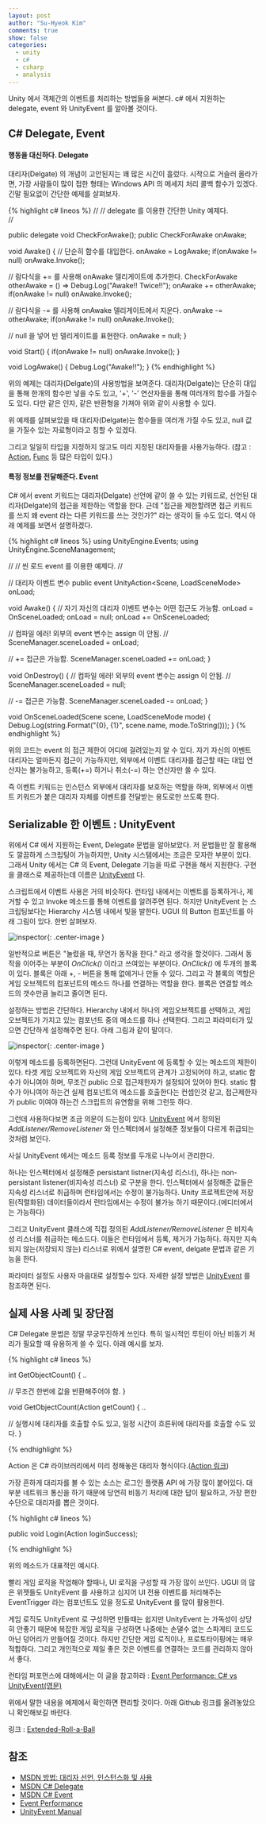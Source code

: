 ```yaml
---
layout: post
author: "Su-Hyeok Kim"
comments: true
show: false
categories:
  - unity
  - c#
  - csharp
  - analysis
---
```


Unity 에서 객체간의 이벤트를 처리하는 방법들을 써본다. c# 에서 지원하는 delegate, event 와 UnityEvent 를 알아볼 것이다.

## C# Delegate, Event

#### 행동을 대신하다. Delegate

대리자(Delgate) 의 개념이 고안된지는 꽤 많은 시간이 흘렀다. 시작으로 거슬러 올라가면, 가장 사람들이 많이 접한 형태는 Windows API 의 메세지 처리 콜백 함수가 있겠다. 긴말 필요없이 간단한 예제를 살펴보자.

{% highlight c# lineos %}
//
// delegate 를 이용한 간단한 Unity 예제다.  
//

public delegate void CheckForAwake();
public CheckForAwake onAwake;

void Awake()
{
  // 단순히 함수를 대입한다.
  onAwake = LogAwake;
  if(onAwake != null) onAwake.Invoke();

  // 람다식을 += 를 사용해 onAwake 델리게이트에 추가한다.
  CheckForAwake otherAwake = () => Debug.Log("Awake!! Twice!!");
  onAwake += otherAwake;
  if(onAwake != null) onAwake.Invoke();

  // 람다식을 -= 를 사용해 onAwake 델리게이트에서 지운다.
  onAwake -= otherAwake;
  if(onAwake != null) onAwake.Invoke();

  // null 을 넣어 빈 델리게이트를 표현한다.
  onAwake = null;
}

void Start()
{
  if(onAwake != null) onAwake.Invoke();
}

void LogAwake()
{
  Debug.Log("Awake!!");
}
{% endhighlight %}

위의 예제는 대리자(Delgate)의 사용방법을 보여준다. 대리자(Delgate)는 단순히 대입을 통해 한개의 함수만 넣을 수도 있고, '+', '-' 연산자들을 통해 여러개의 함수를 가질수도 있다. 다만 같은 인자, 같은 반환형을 가져야 위와 같이 사용할 수 있다.

위 예제를 살펴보았을 때 대리자(Delgate)는 함수들을 여러개 가질 수도 있고, null 값을 가질수 있는 자료형이라고 칭할 수 있겠다.

그리고 일일히 타입을 지정하지 않고도 미리 지정된 대리자들을 사용가능하다. (참고 : [Action](https://msdn.microsoft.com/ko-kr/library/018hxwa8.aspx), [Func](https://msdn.microsoft.com/ko-kr/library/bb549151.aspx) 등 많은 타입이 있다.)

#### 특정 정보를 전달해준다. Event

C# 에서 event 키워드는 대리자(Delgate) 선언에 같이 쓸 수 있는 키워드로, 선언된 대리자(Delgate)의 접근을 제한하는 역할을 한다. 근데 "접근을 제한할려면 접근 키워드를 쓰지 왜 event 라는 다른 키워드를 쓰는 것인가?" 라는 생각이 들 수도 있다. 역시 아래 예제를 보면서 설명하겠다.

{% highlight c# lineos %}
using UnityEngine.Events;
using UnityEngine.SceneManagement;

//
// 씬 로드 event 를 이용한 예제다.
//

// 대리자 이벤트 변수
public event UnityAction<Scene, LoadSceneMode> onLoad;

void Awake()
{
  // 자기 자신의 대리자 이벤트 변수는 어떤 접근도 가능함.
  onLoad = OnSceneLoaded;
  onLoad = null;
  onLoad += OnSceneLoaded;

  // 컴파일 에러! 외부의 event 변수는 assign 이 안됨.
  // SceneManager.sceneLoaded = onLoad;

  // += 접근은 가능함.
  SceneManager.sceneLoaded += onLoad;
}

void OnDestroy()
{
  // 컴파일 에러! 외부의 event 변수는 assign 이 안됨.
  // SceneManager.sceneLoaded = null;

  // -= 접근은 가능함.
  SceneManager.sceneLoaded -= onLoad;
}

void OnSceneLoaded(Scene scene, LoadSceneMode mode)
{
  Debug.Log(string.Format("{0}, {1}", scene.name, mode.ToString()));
}
{% endhighlight %}

위의 코드는 event 의 접근 제한이 어디에 걸려있는지 알 수 있다. 자기 자신의 이벤트 대리자는 얼마든지 접근이 가능하지만, 외부에서 이벤트 대리자를 접근할 때는 대입 연산자는 불가능하고, 등록(+=) 하거나 취소(-=) 하는 연산자만 쓸 수 있다.

즉 이벤트 키워드는 인스턴스 외부에서 대리자를 보호하는 역할을 하며, 외부에서 이벤트 키워드가 붙은 대리자 자체를 이벤트를 전달받는 용도로만 쓰도록 한다.

## Serializable 한 이벤트 : UnityEvent

위에서 C# 에서 지원하는 Event, Delegate 문법을 알아보았다. 저 문법들만 잘 활용해도 깔끔하게 스크립팅이 가능하지만, Unity 시스템에서는 조금은 모자란 부분이 있다. 그래서 Unity 에서는 C# 의 Event, Delegate 기능을 따로 구현을 해서 지원한다. 구현을 클래스로 제공하는데 이름은 [UnityEvent](https://docs.unity3d.com/ScriptReference/Events.UnityEvent.html) 다.

스크립트에서 이벤트 사용은 거의 비슷하다. 런타임 내에서는 이벤트를 등록하거나, 제거할 수 있고 Invoke 메소드를 통해 이벤트를 알려주면 된다. 하지만 UnityEvent 는 스크립팅보다는 Hierarchy 시스템 내에서 빛을 발한다. UGUI 의 Button 컴포넌트를 아래 그림이 있다. 한번 살펴보자.


![inspector](/images/eventhandling-inspector.png){: .center-image }


일반적으로 버튼은 "눌렸을 때, 무언가 동작을 한다." 라고 생각을 할것이다. 그래서 동작을 이어주는 부분이 _OnClick()_ 이라고 쓰여있는 부분이다. _OnClick()_ 에 두개의 블록이 있다. 블록은 아래 +, - 버튼을 통해 없에거나 만들 수 있다. 그리고 각 블록의 역할은 게임 오브젝트의 컴포넌트의 메소드 하나를 연결하는 역할을 한다. 블록은 연결할 메소드의 갯수만큼 늘리고 줄이면 된다.

설정하는 방법은 간단하다. Hierarchy 내에서 하나의 게임오브젝트를 선택하고, 게임 오브젝트가 가지고 있는 컴포넌트 중의 메소드를 하나 선택한다. 그리고 파라미터가 있으면 간단하게 설정해주면 된다. 아래 그림과 같이 말이다.

![inspector](/images/eventhandling-inspector-select-method.png){: .center-image }

이렇게 메소드를 등록하면된다. 그런데 UnityEvent 에 등록할 수 있는 메소드의 제한이 있다. 타겟 게임 오브젝트와 자신의 게임 오브젝트의 관계가 고정되어야 하고, static 함수가 아니여야 하며, 무조건 public 으로 접근제한자가 설정되어 있어야 한다. static 함수가 아니여야 하는건 실제 컴포넌트의 메소드를 호출한다는 컨셉인것 같고, 접근제한자가 public 이여야 하는건 스크립트의 유연함을 위해 그런듯 하다.

그런데 사용하다보면 조금 의문이 드는점이 있다. [UnityEvent](https://docs.unity3d.com/ScriptReference/Events.UnityEvent.html) 에서 정의된 _AddListener/RemoveListener_ 와 인스펙터에서 설정해준 정보들이 다르게 취급되는 것처럼 보인다.

사실 UnityEvent 에서는 메소드 등록 정보를 두개로 나누어서 관리한다.

하나는 인스펙터에서 설정해준 persistant listner(지속성 리스너), 하나는 non-persistant listener(비지속성 리스너) 로 구분을 한다. 인스펙터에서 설정해준 값들은 지속성 리스너로 취급하며 런타임에서는 수정이 불가능하다. Unity 프로젝트안에 저장된(직렬화된) 데이터들이라서 런타임에서는 수정이 불가능 하기 때문이다.(에디터에서는 가능하다)

그리고 UnityEvent 클래스에 직접 정의된 _AddListener/RemoveListener_ 은 비지속성 리스너를 취급하는 메소드다. 이들은 런타임에서 등록, 제거가 가능하다. 하지만 지속되지 않는(저장되지 않는) 리스너로 위에서 설명한 C# event, delgate 문법과 같은 기능을 한다.

파라미터 설정도 사용자 마음대로 설정할수 있다. 자세한 설정 방법은 [UnityEvent](https://docs.unity3d.com/ScriptReference/Events.UnityEvent_1.html) 를 참조하면 된다.

## 실제 사용 사례 및 장단점

C# Delegate 문법은 정말 무궁무진하게 쓰인다. 특히 일시적인 루틴이 아닌 비동기 처리가 필요할 때 유용하게 쓸 수 있다. 아래 예시를 보자.

{% highlight c# lineos %}

int GetObjectCount()
{
  ..

  // 무조건 한번에 값을 반환해주어야 함.
}

void GetObjectCount(Action<int> getCount)
{
  ..

  // 실행시에 대리자를 호출할 수도 있고, 일정 시간이 흐른뒤에 대리자를 호출할 수도 있다.
}

{% endhighlight %}

Action 은 C# 라이브러리에서 미리 정해놓은 대리자 형식이다.([Action 링크](https://msdn.microsoft.com/ko-kr/library/018hxwa8.aspx))

가장 흔하게 대리자를 볼 수 있는 소스는 로그인 플랫폼 API 에 가장 많이 붙어있다. 대부분 네트워크 통신을 하기 때문에 당연히 비동기 처리에 대한 답이 필요하고, 가장 편한 수단으로 대리자를 뽑은 것이다.

{% highlight c# lineos %}

public void Login(Action<bool> loginSuccess);

{% endhighlight %}

위의 메소드가 대표적인 예시다.

빨리 게임 로직을 작업해야 할때나, UI 로직을 구성할 때 가장 많이 쓰인다. UGUI 의 많은 위젯들도 UnityEvent 를 사용하고 심지어 UI 전용 이벤트를 처리해주는 EventTrigger 라는 컴포넌트도 있을 정도로 UnityEvent 를 많이 활용한다.

게임 로직도 UnityEvent 로 구성하면 만들때는 쉽지만 UnityEvent 는 가독성이 상당히 안좋기 때문에 복잡한 게임 로직을 구성하면 나중에는 손댈수 없는 스파게티 코드도 아닌 덩어리가 만들어질 것이다. 하지만 간단한 게임 로직이나, 프로토타이핑에는 매우 적합하다. 그리고 개인적으로 제일 좋은 것은 이벤트를 연결하는 코드를 관리하지 않아서 좋다.

런타임 퍼포먼스에 대해에서는 이 글을 참고하라 : [Event Performance: C# vs UnityEvent(영문)](http://jacksondunstan.com/articles/3335)

위에서 말한 내용을 예제에서 확인하면 편리할 것이다. 아래 Github 링크를 올려놓았으니 확인해보길 바란다.

링크 : [Extended-Roll-a-Ball](https://github.com/hrmrzizon/Extended-Roll-a-Ball)

## 참조

- [MSDN 방법: 대리자 선언, 인스턴스화 및 사용](https://msdn.microsoft.com/ko-kr/library/ms173176.aspx)
- [MSDN C# Delegate](https://msdn.microsoft.com/ko-kr/library/ms173172.aspx)
- [MSDN C# Event](https://msdn.microsoft.com/ko-kr/library/awbftdfh.aspx)
- [Event Performance](http://jacksondunstan.com/articles/3335)
- [UnityEvent Manual](https://docs.unity3d.com/kr/current/Manual/UnityEvents.html)

